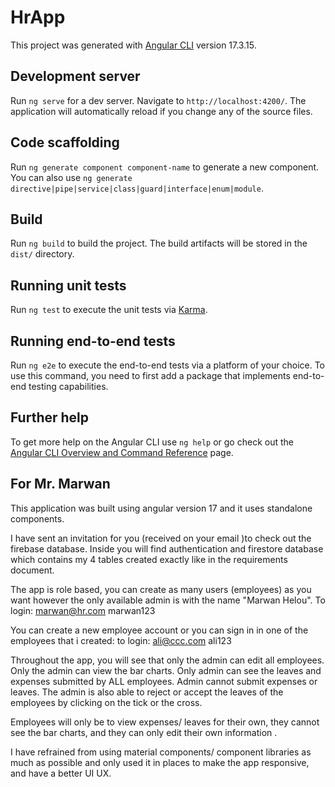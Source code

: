 # HrApp

This project was generated with [Angular CLI](https://github.com/angular/angular-cli) version 17.3.15.

## Development server

Run `ng serve` for a dev server. Navigate to `http://localhost:4200/`. The application will automatically reload if you change any of the source files.

## Code scaffolding

Run `ng generate component component-name` to generate a new component. You can also use `ng generate directive|pipe|service|class|guard|interface|enum|module`.

## Build

Run `ng build` to build the project. The build artifacts will be stored in the `dist/` directory.

## Running unit tests

Run `ng test` to execute the unit tests via [Karma](https://karma-runner.github.io).

## Running end-to-end tests

Run `ng e2e` to execute the end-to-end tests via a platform of your choice. To use this command, you need to first add a package that implements end-to-end testing capabilities.

## Further help

To get more help on the Angular CLI use `ng help` or go check out the [Angular CLI Overview and Command Reference](https://angular.io/cli) page.


## For Mr. Marwan

This application was built using angular version 17 and it uses standalone components.

I have sent an invitation for you (received on your email )to check out the firebase database. Inside you will find authentication and  firestore database which contains my 4 tables created exactly like in the requirements document.

The app is role based, you can create as many users (employees) as you want however the only available admin is with the name "Marwan Helou". 
To login:   marwan@hr.com
            marwan123

You can create a new employee account or you can sign in in one of the employees that i created:
to login:   ali@ccc.com
            ali123

Throughout the app, you will see that only the admin can edit all employees. Only the admin can view the bar charts. Only admin can see the leaves and expenses submitted by ALL employees. Admin cannot submit expenses or leaves. The admin is also able to reject or accept the leaves of the employees by clicking on the tick or the cross. 

Employees will only be to view expenses/ leaves for their own, they cannot see the bar charts, and they can only edit their own information .

I have refrained from using material components/ component libraries as much as possible and only used it in places to make the app responsive, and have a better UI UX.

